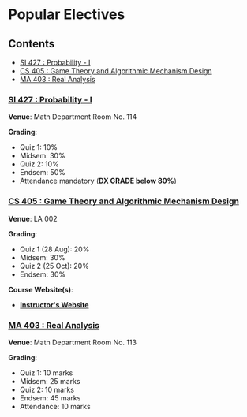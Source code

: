 # Popular Electives

## Contents

- [SI 427 : Probability - I](#si-427--probability---i)
- [CS 405 : Game Theory and Algorithmic Mechanism Design](#cs-405--game-theory-and-algorithmic-mechanism-design)
- [MA 403 : Real Analysis](#ma-403--real-analysis)

### [SI 427 : Probability - I](SI427)

**Venue**: Math Department Room No. 114

**Grading**:

- Quiz 1: 10%
- Midsem: 30%
- Quiz 2: 10%
- Endsem: 50%
- Attendance mandatory (**DX GRADE below 80%**)

### [CS 405 : Game Theory and Algorithmic Mechanism Design](CS405)

**Venue**: LA 002

**Grading**:

- Quiz 1 (28 Aug): 20%
- Midsem: 30%
- Quiz 2 (25 Oct): 20%
- Endsem: 30%

**Course Website(s)**:

- [**Instructor's Website**](https://www.cse.iitb.ac.in/~swaprava/cs6001_07_2024.html)

### [MA 403 : Real Analysis](MA403)

**Venue**: Math Department Room No. 113

**Grading**:

- Quiz 1: 10 marks
- Midsem: 25 marks
- Quiz 2: 10 marks
- Endsem: 45 marks
- Attendance: 10 marks
